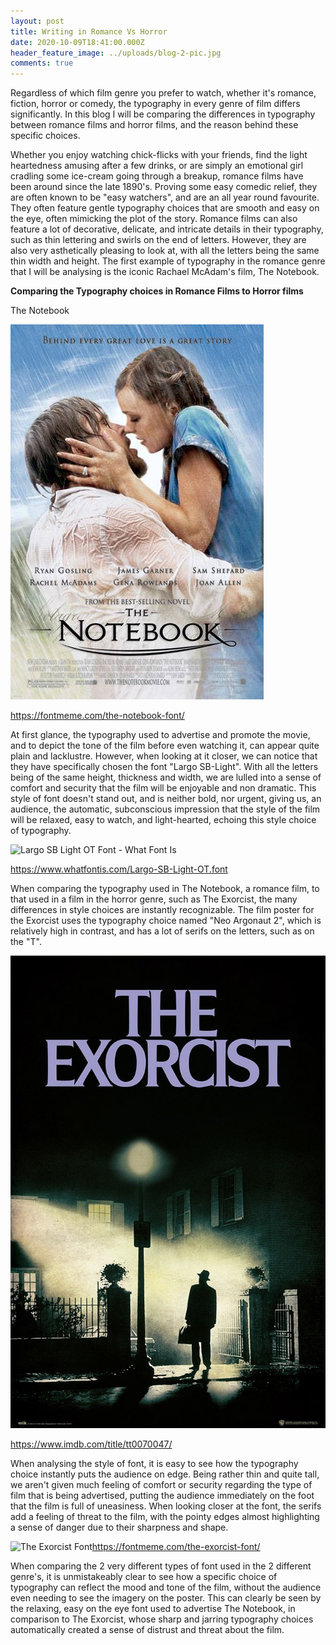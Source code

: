 ```yaml
---
layout: post
title: Writing in Romance Vs Horror
date: 2020-10-09T18:41:00.000Z
header_feature_image: ../uploads/blog-2-pic.jpg
comments: true
---
```

Regardless of which film genre you prefer to watch, whether it's romance, fiction, horror or comedy, the typography in every genre of film differs significantly. In this blog I will be comparing the differences in typography between romance films and horror films, and the reason behind these specific choices.

Whether you enjoy watching chick-flicks with your friends, find the light heartedness amusing after a few drinks, or are simply an emotional girl cradling some ice-cream going through a breakup, romance films have been around since the late 1890's. Proving some easy comedic relief, they are often known to be "easy watchers", and are an all year round favourite. They often feature gentle typography choices that are smooth and easy on the eye, often mimicking the plot of the story. Romance films can also feature a lot of decorative, delicate, and intricate details in their typography, such as thin lettering and swirls on the end of letters. However, they are also very asthetically pleasing to look at, with all the letters being the same thin width and height. The first example of typography in the romance genre that I will be analysing is the iconic Rachael McAdam's film, The Notebook.

**Comparing the Typography choices in Romance Films to Horror films**

The Notebook

![](../uploads/new-romance-pic.jpg "The Notebook  Original Film Poster")

https://fontmeme.com/the-notebook-font/

At first glance, the typography used to advertise and promote the movie, and to depict the tone of the film before even watching it, can appear quite plain and lacklustre. However, when looking at it closer, we can notice that they have specifically chosen the font "Largo SB-Light". With all the letters being of the same height, thickness and width, we are lulled into a sense of comfort and security that the film will be enjoyable and non dramatic. This style of font doesn't stand out, and is neither bold, nor urgent, giving us, an audience, the automatic, subconscious impression that the style of the film will be relaxed, easy to watch, and light-hearted, echoing this style choice of typography.

![Largo SB Light OT Font - What Font Is](https://d1ly52g9wjvbd2.cloudfront.net/img/L/A/Largo-SB-Light-OTA.png)

https://www.whatfontis.com/Largo-SB-Light-OT.font



When comparing the typography used in The Notebook, a romance film, to that used in a film in the horror genre, such as The Exorcist, the many differences in style choices are instantly recognizable. The film poster for the Exorcist uses the typography choice named "Neo Argonaut 2", which is relatively high in contrast, and has a lot of serifs on the letters, such as on the "T".

![](../uploads/horror-pic.jpg "The Exorcist Original Film Poster")

https://www.imdb.com/title/tt0070047/



When analysing the style of font, it is easy to see how the typography choice instantly puts the audience on edge. Being rather thin and quite tall, we aren't given much feeling of comfort or security regarding the type of film that is being advertised, putting the audience immediately on the foot that the film is full of uneasiness. When looking closer at the font, the serifs add a feeling of threat to the film, with the pointy edges almost highlighting a sense of danger due to their sharpness and shape. 

![The Exorcist Font](https://fontmeme.com/images/set-in-weiss-titling-font.png)https://fontmeme.com/the-exorcist-font/



When comparing the 2 very different types of font used in the 2 different genre's, it is unmistakeably clear to see how a specific choice of typography can reflect the mood and tone of the film, without the audience even needing to see the imagery on the poster. This can clearly be seen by the relaxing, easy on the eye font used to advertise The Notebook, in comparison to The Exorcist, whose sharp and jarring typography choices automatically created a sense of distrust and threat about the film.